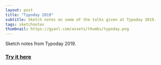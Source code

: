 ```yaml
---
layout: post
title: "Typoday 2019"
subtitle: Sketch notes on some of the talks given at Typoday 2019.
tags: sketchnotes
thumbnail: https://gyanl.com/assets/thumbs/typoday.png
---
```


Sketch notes from Typoday 2019.

### [Try it here](https://gyanl.com/notes-from-typoday/)
